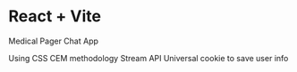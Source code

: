 # React + Vite

Medical Pager Chat App

Using CSS CEM methodology
Stream API
Universal cookie to save user info
